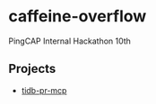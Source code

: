 # caffeine-overflow

PingCAP Internal Hackathon 10th

## Projects

- [tidb-pr-mcp](./tidb-pr-mcp/README.md)
